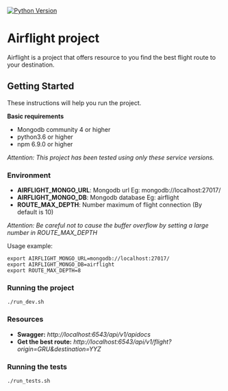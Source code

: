 [![Python Version](https://img.shields.io/badge/python-2.7%7C3.6-blue.svg)](https://img.shields.io/badge/python-3.6-blue.svg)

# Airflight project
Airflight is a project that offers resource to you find the best flight route to your destination.

## Getting Started

These instructions will help you run the project.

**Basic requirements**
- Mongodb community 4 or higher
- python3.6 or higher
- npm 6.9.0 or higher

*Attention: This project has been tested using only these service versions.*

### Environment

- **AIRFLIGHT_MONGO_URL**: Mongodb url Eg: mongodb://localhost:27017/
- **AIRFLIGHT_MONGO_DB**: Mongodb database Eg: airflight
- **ROUTE_MAX_DEPTH**: Number maximum of flight connection (By default is 10)

*Attention: Be careful not to cause the buffer overflow by setting a large number in ROUTE_MAX_DEPTH*

Usage example:
```
export AIRFLIGHT_MONGO_URL=mongodb://localhost:27017/
export AIRFLIGHT_MONGO_DB=airflight
export ROUTE_MAX_DEPTH=8
```
### Running the project

```
./run_dev.sh
```

### Resources

- **Swagger:** *http://localhost:6543/api/v1/apidocs*
- **Get the best route:** *http://localhost:6543/api/v1/flight?origin=GRU&destination=YYZ*

### Running the tests

```
./run_tests.sh
```